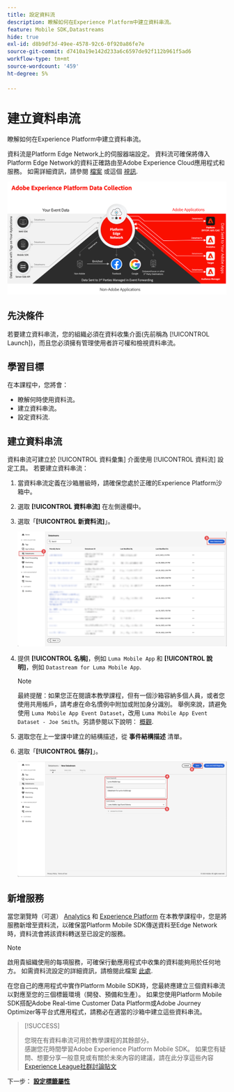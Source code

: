 ```yaml
---
title: 設定資料流
description: 瞭解如何在Experience Platform中建立資料串流。
feature: Mobile SDK,Datastreams
hide: true
exl-id: d8b9df3d-49ee-4578-92c6-0f920a86fe7e
source-git-commit: d7410a19e142d233a6c6597de92f112b961f5ad6
workflow-type: tm+mt
source-wordcount: '459'
ht-degree: 5%

---
```


# 建立資料串流

瞭解如何在Experience Platform中建立資料串流。

資料流是Platform Edge Network上的伺服器端設定。 資料流可確保將傳入Platform Edge Network的資料正確路由至Adobe Experience Cloud應用程式和服務。 如需詳細資訊，請參閱 [檔案](https://experienceleague.adobe.com/docs/experience-platform/edge/fundamentals/datastreams.html) 或這個 [視訊](https://experienceleague.adobe.com/docs/platform-learn/data-collection/edge-network/configure-datastreams.html).

![架構](assets/architecture.png)

## 先決條件

若要建立資料串流，您的組織必須在資料收集介面(先前稱為 [!UICONTROL Launch])，而且您必須擁有管理使用者許可權和檢視資料串流。

## 學習目標

在本課程中，您將會：

* 瞭解何時使用資料流。
* 建立資料串流。
* 設定資料流.

## 建立資料串流

資料串流可建立於 [!UICONTROL 資料彙集] 介面使用 [!UICONTROL 資料流] 設定工具。 若要建立資料串流：

1. 當資料串流定義在沙箱層級時，請確保您處於正確的Experience Platform沙箱中。
1. 選取 **[!UICONTROL 資料串流]** 在左側邊欄中。
1. 選取「**[!UICONTROL 新資料流]**」。

   ![資料串流首頁](assets/datastream-new.png)

1. 提供 **[!UICONTROL 名稱]**，例如 `Luma Mobile App` 和 **[!UICONTROL 說明]**，例如 `Datastream for Luma Mobile App`.

   >[!NOTE]
   >
   >最終提醒：如果您正在閱讀本教學課程，但有一個沙箱容納多個人員，或者您使用共用帳戶，請考慮在命名慣例中附加或附加身分識別。 舉例來說，請避免使用 `Luma Mobile App Event Dataset`，改用 `Luma Mobile App Event Dataset - Joe Smith`。另請參閱以下說明： [概觀](overview.md).

1. 選取您在上一堂課中建立的結構描述，從 **事件結構描述** 清單。
1. 選取「**[!UICONTROL 儲存]**」。

   ![新資料串流](assets/datastream-name.png)


## 新增服務

當您瀏覽時（可選） [Analytics](analytics.md) 和 [Experience Platform](platform.md) 在本教學課程中，您是將服務新增至資料流，以確保當Platform Mobile SDK傳送資料至Edge Network時，資料流會將該資料轉送至已設定的服務。

<!--

### Adobe Analytics

1. Select **[!UICONTROL Add Service]**.

1. Add **[!UICONTROL Adobe Analytics]** from the [!UICONTROL Service] list, 

1. Enter the name of the report site that you want to use in **[!UICONTROL Report Suite ID]**.

1. Enable the service by switching **[!UICONTROL Enabled]** on.

1. Select **[!UICONTROL Save]**.

   ![Add Adobe Analytics as datastream service](assets/datastream-service-aa.png)


### Adobe Experience Platform

You might also want to enable the Adobe Experience Platform service. 

>[!IMPORTANT]
>
>You can only enable the Adobe Experience Platform service when having created an event dataset. If you don't already have an event dataset created, follow the instructions [here](platform.md).

1. Click ![Add](https://spectrum.adobe.com/static/icons/workflow_18/Smock_AddCircle_18_N.svg) **[!UICONTROL Add Service]** to add another service.

1. Select **[!UICONTROL Adobe Experience Platform]** from the [!UICONTROL Service] list.

1. Enable the service by switching **[!UICONTROL Enabled]** on.

1. Select the **[!UICONTROL Event Dataset]** that you created as part of the [Create a dataset](platform.md#create-a-dataset) instructions, for example **Luma Mobile App Event Dataset**

1. Select **[!UICONTROL Save]**.

   ![Add Adobe Experience Platform as a datastream service](assets/datastream-service-aep.png)
1. The final configuration should look something like this.
   
   ![datastream settings](assets/datastream-settings.png)

-->


>[!NOTE]
>
>啟用貴組織使用的每項服務，可確保行動應用程式中收集的資料能夠用於任何地方。 如需資料流設定的詳細資訊，請檢閱此檔案 [此處](https://experienceleague.adobe.com/docs/experience-platform/edge/fundamentals/datastreams.html#adobe-experience-platform-settings).

在您自己的應用程式中實作Platform Mobile SDK時，您最終應建立三個資料串流以對應至您的三個標籤環境（開發、預備和生產）。 如果您使用Platform Mobile SDK搭配Adobe Real-time Customer Data Platform或Adobe Journey Optimizer等平台式應用程式，請務必在適當的沙箱中建立這些資料串流。

>[!SUCCESS]
>
>您現在有資料串流可用於教學課程的其餘部分。<br/>感謝您花時間學習Adobe Experience Platform Mobile SDK。 如果您有疑問、想要分享一般意見或有關於未來內容的建議，請在此分享這些內容 [Experience League社群討論貼文](https://experienceleaguecommunities.adobe.com/t5/adobe-experience-platform-launch/tutorial-discussion-implement-adobe-experience-cloud-in-mobile/td-p/443796)

下一步： **[設定標籤屬性](configure-tags.md)**
